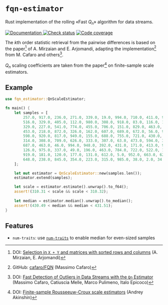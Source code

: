 # `fqn-estimator`

Rust implementation of the rolling «Fast $`Q_n`$» algorithm for data streams.

[![Documentation](https://img.shields.io/docsrs/fqn-estimator?style=for-the-badge)
](https://docs.rs/fqn-estimator)
[![Check status](https://img.shields.io/github/actions/workflow/status/eigenein/rust-fqn-estimator/check.yaml?style=for-the-badge)]((https://github.com/eigenein/rust-fqn-estimator/actions/workflows/check.yaml))
[![Code coverage](https://img.shields.io/codecov/c/github/eigenein/rust-fqn-estimator?style=for-the-badge)
](https://app.codecov.io/gh/eigenein/rust-fqn-estimator)

The $`k`$th order statistic retrieval from the pairwise differences is based on the paper[^1] of A. Mirzaian and E. Arjomandi, adapting the implementation[^2] from M. Cafaro and others[^3].

[^1]: DOI: [Selection in `X + Y` and matrices with sorted rows and columns](https://doi.org/10.1016/0020-0190(85)90123-1) (A. Mirzaian, E. Arjomandi)
[^2]: GitHub: [cafaro/FQN](https://github.com/cafaro/FQN) (Massimo Cafaro)
[^3]: DOI: [Fast Detection of Outliers in Data Streams with the `Qn` Estimator](https://doi.org/10.48550/arXiv.1910.02459) (Massimo Cafaro, Catiuscia Melle, Marco Pulimeno, Italo Epicoco)

$`Q_n`$ scaling coefficients are taken from the paper[^4] on finite-sample scale estimators.

[^4]: DOI: [Finite-sample Rousseeuw-Croux scale estimators](https://doi.org/10.48550/arXiv.2209.12268) (Andrey Akinshin)

## Example

```rust
use fqn_estimator::QnScaleEstimator;

fn main() {
    let samples = [
        257.0, 917.0, 236.0, 271.0, 339.0, 19.0, 994.0, 710.0, 411.0, 922.0,
        516.0, 329.0, 405.0, 112.0, 980.0, 308.0, 918.0, 83.0, 116.0, 122.0,
        329.0, 227.0, 541.0, 774.0, 455.0, 706.0, 151.0, 829.0, 463.0, 763.0,
        453.0, 218.0, 872.0, 326.0, 162.0, 607.0, 689.0, 672.0, 56.0, 997.0, 
        598.0, 920.0, 817.0, 949.0, 155.0, 688.0, 755.0, 721.0, 430.0, 184.0, 
        314.0, 308.0, 709.0, 626.0, 333.0, 307.0, 63.0, 473.0, 594.0, 366.0,
        687.0, 463.0, 46.0, 994.0, 948.0, 392.0, 431.0, 171.0, 413.0, 975.0,
        126.0, 975.0, 337.0, 49.0, 196.0, 463.0, 784.0, 722.0, 522.0, 182.0,
        919.0, 181.0, 120.0, 177.0, 131.0, 612.0, 5.0, 952.0, 663.0, 628.0, 
        648.0, 238.0, 845.0, 354.0, 223.0, 315.0, 985.0, 38.0, 2.0, 34.0,
    ];

    let mut estimator = QnScaleEstimator::new(samples.len());
    estimator.extend(samples);

    let scale = estimator.estimate().unwrap().to_f64();
    assert!(310.31 < scale && scale < 310.32);
    
    let median = estimator.median().unwrap().to_median();
    assert!(430.49 < median && median < 431.51);
}
```

## Features

- `num-traits`: use [`num-traits`](https://crates.io/crates/num-traits) to enable median for even-sized samples
